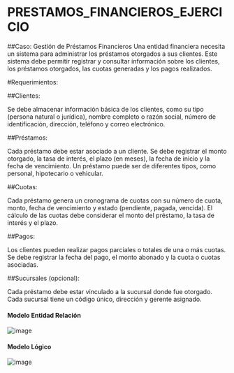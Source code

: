 # PRESTAMOS_FINANCIEROS_EJERCICIO
##Caso: Gestión de Préstamos Financieros Una entidad financiera necesita un sistema para administrar los préstamos otorgados a sus clientes. Este sistema debe permitir registrar y consultar información sobre los clientes, los préstamos otorgados, las cuotas generadas y los pagos realizados.

#Requerimientos:

##Clientes:

Se debe almacenar información básica de los clientes, como su tipo (persona natural o jurídica), nombre completo o razón social, número de identificación, dirección, teléfono y correo electrónico.

##Préstamos:

Cada préstamo debe estar asociado a un cliente. Se debe registrar el monto otorgado, la tasa de interés, el plazo (en meses), la fecha de inicio y la fecha de vencimiento. Un préstamo puede ser de diferentes tipos, como personal, hipotecario o vehicular.

##Cuotas:

Cada préstamo genera un cronograma de cuotas con su número de cuota, monto, fecha de vencimiento y estado (pendiente, pagada, vencida). El cálculo de las cuotas debe considerar el monto del préstamo, la tasa de interés y el plazo.

##Pagos:

Los clientes pueden realizar pagos parciales o totales de una o más cuotas. Se debe registrar la fecha del pago, el monto abonado y la cuota o cuotas asociadas.

##Sucursales (opcional):

Cada préstamo debe estar vinculado a la sucursal donde fue otorgado. Cada sucursal tiene un código único, dirección y gerente asignado.

#### Modelo Entidad Relación

![image](https://github.com/user-attachments/assets/10e7ccea-f4d9-45a4-bf4f-6ce7acea6044)


#### Modelo Lógico

![image](https://github.com/user-attachments/assets/ccf1e63d-d84a-4895-92be-524b3c5fa93e)
